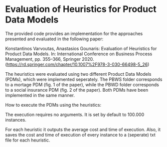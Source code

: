 # Evaluation of Heuristics for Product Data Models

The provided code provides an implementation for the approaches presented and evaluated in the following paper:

Konstantinos Varvoutas, Anastasios Gounaris: Evaluation of Heuristics for Product Data Models. In: International Conference on Business Process Management, pp. 355–366, Springer 2020. (https://rd.springer.com/chapter/10.1007%2F978-3-030-66498-5_26)

The heuristics were evaluated using two different Product Data Models (PDMs), which were implemented seperately. The PBWS folder corresponds to a mortage PDM (fig. 1 of the paper), while the PBWD folder corresponds to a social insurance PDM (fig. 2 of the paper). Both PDMs have been implemented in the same manner.

How to execute the PDMs using the heuristics:

The execution requires no arguments. It is set by default to 100.000 instances.

For each heuristic it outputs the average cost and time of execution. Also, it saves the cost and time of execution of every instance to a (seperate) txt file for each heuristic. 
